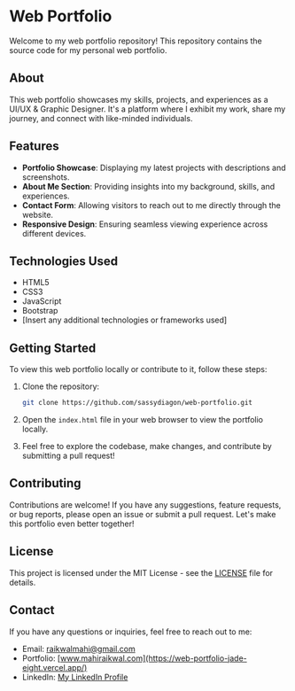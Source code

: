 # Web Portfolio

Welcome to my web portfolio repository! This repository contains the source code for my personal web portfolio.

## About

This web portfolio showcases my skills, projects, and experiences as a UI/UX & Graphic Designer. It's a platform where I exhibit my work, share my journey, and connect with like-minded individuals.

## Features

- **Portfolio Showcase**: Displaying my latest projects with descriptions and screenshots.
- **About Me Section**: Providing insights into my background, skills, and experiences.
- **Contact Form**: Allowing visitors to reach out to me directly through the website.
- **Responsive Design**: Ensuring seamless viewing experience across different devices.

## Technologies Used

- HTML5
- CSS3
- JavaScript
- Bootstrap
- [Insert any additional technologies or frameworks used]

## Getting Started

To view this web portfolio locally or contribute to it, follow these steps:

1. Clone the repository:

   ```bash
   git clone https://github.com/sassydiagon/web-portfolio.git

2. Open the `index.html` file in your web browser to view the portfolio locally.

3. Feel free to explore the codebase, make changes, and contribute by submitting a pull request!

## Contributing

Contributions are welcome! If you have any suggestions, feature requests, or bug reports, please open an issue or submit a pull request. Let's make this portfolio even better together!

## License

This project is licensed under the MIT License - see the [LICENSE](LICENSE) file for details.

## Contact

If you have any questions or inquiries, feel free to reach out to me:

- Email: [raikwalmahi@gmail.com](mailto:raikwalmahi@gmail.com)
- Portfolio: [www.mahiraikwal.com](https://web-portfolio-jade-eight.vercel.app/)
- LinkedIn: [My LinkedIn Profile](https://www.linkedin.com/in/sassydiagon)
```
